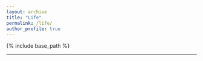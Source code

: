 ```yaml
---
layout: archive
title: "Life"
permalink: /life/
author_profile: true
---
```


{% include base_path %}



---

